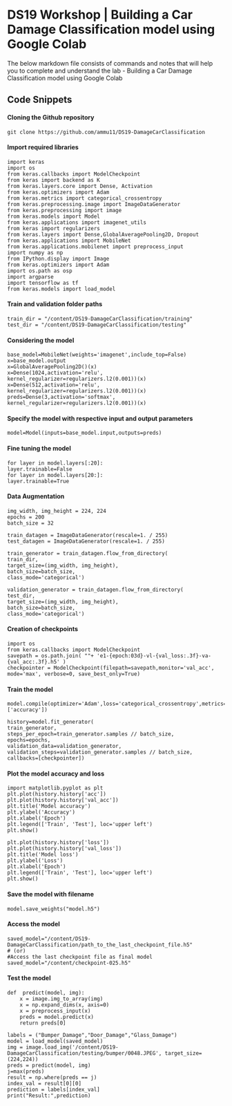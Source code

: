 ﻿# DS19 Workshop | Building a Car Damage Classification model using Google Colab

The below markdown file consists of commands and notes that will help you to complete and understand the lab - Building a Car Damage Classification model using Google Colab

## Code Snippets

#### Cloning the Github repository
```
git clone https://github.com/ammu11/DS19-DamageCarClassification
```
 #### Import required libraries
```
import keras
import os
from keras.callbacks import ModelCheckpoint
from keras import backend as K
from keras.layers.core import Dense, Activation
from keras.optimizers import Adam
from keras.metrics import categorical_crossentropy
from keras.preprocessing.image import ImageDataGenerator
from keras.preprocessing import image
from keras.models import Model
from keras.applications import imagenet_utils
from keras import regularizers
from keras.layers import Dense,GlobalAveragePooling2D, Dropout
from keras.applications import MobileNet
from keras.applications.mobilenet import preprocess_input
import numpy as np
from IPython.display import Image
from keras.optimizers import Adam
import os.path as osp
import argparse
import tensorflow as tf
from keras.models import load_model
```
#### Train and validation folder paths

```
train_dir = "/content/DS19-DamageCarClassification/training"
test_dir = "/content/DS19-DamageCarClassification/testing"
```
#### Considering the model 
```
base_model=MobileNet(weights='imagenet',include_top=False)
x=base_model.output
x=GlobalAveragePooling2D()(x)
x=Dense(1024,activation='relu', kernel_regularizer=regularizers.l2(0.001))(x)
x=Dense(512,activation='relu', kernel_regularizer=regularizers.l2(0.001))(x)
preds=Dense(3,activation='softmax', kernel_regularizer=regularizers.l2(0.001))(x)
```

#### Specify the model with respective input and output parameters
```
model=Model(inputs=base_model.input,outputs=preds)
```
#### Fine tuning the model
```
for layer in model.layers[:20]:
layer.trainable=False
for layer in model.layers[20:]:
layer.trainable=True
```
#### Data Augmentation
```
img_width, img_height = 224, 224
epochs = 200
batch_size = 32

train_datagen = ImageDataGenerator(rescale=1. / 255)
test_datagen = ImageDataGenerator(rescale=1. / 255)

train_generator = train_datagen.flow_from_directory(
train_dir,
target_size=(img_width, img_height),
batch_size=batch_size,
class_mode='categorical')

validation_generator = train_datagen.flow_from_directory(
test_dir,
target_size=(img_width, img_height),
batch_size=batch_size,
class_mode='categorical')
```

#### Creation of checkpoints
```
import os
from keras.callbacks import ModelCheckpoint
savepath = os.path.join( ""+ 'e1-{epoch:03d}-vl-{val_loss:.3f}-va-{val_acc:.3f}.h5' )
checkpointer = ModelCheckpoint(filepath=savepath,monitor='val_acc', mode='max', verbose=0, save_best_only=True)
```

#### Train the model 
```
model.compile(optimizer='Adam',loss='categorical_crossentropy',metrics=['accuracy'])

history=model.fit_generator(
train_generator,
steps_per_epoch=train_generator.samples // batch_size,
epochs=epochs,
validation_data=validation_generator,
validation_steps=validation_generator.samples // batch_size,
callbacks=[checkpointer])
```
#### Plot the model accuracy and loss
```
import matplotlib.pyplot as plt
plt.plot(history.history['acc'])
plt.plot(history.history['val_acc'])
plt.title('Model accuracy')
plt.ylabel('Accuracy')
plt.xlabel('Epoch')
plt.legend(['Train', 'Test'], loc='upper left')
plt.show()

plt.plot(history.history['loss'])
plt.plot(history.history['val_loss'])
plt.title('Model loss')
plt.ylabel('Loss')
plt.xlabel('Epoch')
plt.legend(['Train', 'Test'], loc='upper left')
plt.show()
```
#### Save the model with filename
```
model.save_weights("model.h5")
```
#### Access the model
```
saved_model="/content/DS19-DamageCarClassification/path_to_the_last_checkpoint_file.h5"
# (or)
#Access the last checkpoint file as final model
saved_model="/content/checkpoint-025.h5"
```
#### Test the model
```
def  predict(model, img):
	x = image.img_to_array(img)
	x = np.expand_dims(x, axis=0)
	x = preprocess_input(x)
	preds = model.predict(x)
	return preds[0]

labels = ("Bumper_Damage","Door_Damage","Glass_Damage")
model = load_model(saved_model)
img = image.load_img('/content/DS19-DamageCarClassification/testing/bumper/0048.JPEG', target_size=(224,224))
preds = predict(model, img)
j=max(preds)
result = np.where(preds == j)
index_val = result[0][0]
prediction = labels[index_val]
print("Result:",prediction)
```



